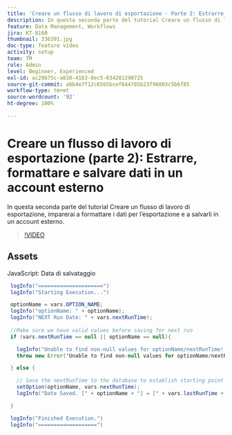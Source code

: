 ```yaml
---
title: 'Creare un flusso di lavoro di esportazione - Parte 2: Estrarre, formattare e salvare dati in un account esterno'
description: In questa seconda parte del tutorial Creare un flusso di lavoro di esportazione, imparerai a formattare i dati per l’esportazione e a salvarli in un account esterno.
feature: Data Management, Workflows
jira: KT-8160
thumbnail: 336391.jpg
doc-type: feature video
activity: setup
team: TM
role: Admin
level: Beginner, Experienced
exl-id: ac29b75c-a838-4183-8ec5-034281290725
source-git-commit: a6b4e7f12c6565bcef644705b23f96803c5b6f85
workflow-type: tm+mt
source-wordcount: '92'
ht-degree: 100%

---
```


# Creare un flusso di lavoro di esportazione (parte 2): Estrarre, formattare e salvare dati in un account esterno

In questa seconda parte del tutorial Creare un flusso di lavoro di esportazione, imparerai a formattare i dati per l’esportazione e a salvarli in un account esterno.

>[!VIDEO](https://video.tv.adobe.com/v/336391?quality=12&learn=on)

## Assets

JavaScript: Data di salvataggio

```java
 logInfo("=====================")
 logInfo("Starting Execution...")

 optionName = vars.OPTION_NAME;
 logInfo("optionName: " + optionName);
 logInfo("NEXT Run Date: " + vars.nextRunTime);
 
 //Make sure we have valid values before saving for next run
 if (vars.nextRunTime == null || optionName == null){

   logInfo("Unable to find non-null values for optionName/nextRunTime! Throwing Error.")
   throw new Error('Unable to find non-null values for optionName/nextRunTime!  Ending Execution.');

 } else {

   // Save the nextRunTime to the database to establish starting point for next run.
   setOption(optionName, vars.nextRunTime);
   logInfo("Date Saved. [" + optionName + "] = [" + vars.lastRunTime + "]")

 }

 logInfo("Finished Execution.") 
 logInfo("===================")
```
